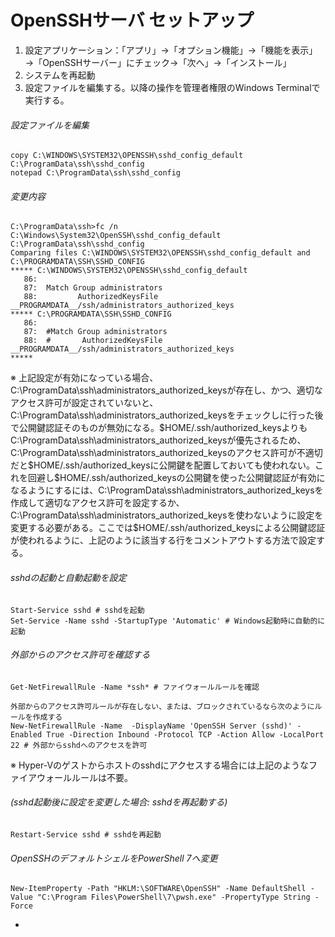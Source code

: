 # OpenSSHサーバ セットアップ

1. 設定アプリケーション：「アプリ」→「オプション機能」→「機能を表示」→「OpenSSHサーバー」にチェック→「次へ」→「インストール」
2. システムを再起動
3. 設定ファイルを編集する。以降の操作を管理者権限のWindows Terminalで実行する。

###### 設定ファイルを編集

    copy C:\WINDOWS\SYSTEM32\OPENSSH\sshd_config_default C:\ProgramData\ssh\sshd_config
    notepad C:\ProgramData\ssh\sshd_config

###### 変更内容

    C:\ProgramData\ssh>fc /n C:\Windows\System32\OpenSSH\sshd_config_default C:\ProgramData\ssh\sshd_config
    Comparing files C:\WINDOWS\SYSTEM32\OPENSSH\sshd_config_default and C:\PROGRAMDATA\SSH\SSHD_CONFIG
    ***** C:\WINDOWS\SYSTEM32\OPENSSH\sshd_config_default
       86:
       87:  Match Group administrators
       88:         AuthorizedKeysFile __PROGRAMDATA__/ssh/administrators_authorized_keys
    ***** C:\PROGRAMDATA\SSH\SSHD_CONFIG
       86:
       87:  #Match Group administrators
       88:  #       AuthorizedKeysFile __PROGRAMDATA__/ssh/administrators_authorized_keys
    *****

※ 上記設定が有効になっている場合、C:\ProgramData\ssh\administrators_authorized_keysが存在し、かつ、適切なアクセス許可が設定されていないと、C:\ProgramData\ssh\administrators_authorized_keysをチェックしに行った後で公開鍵認証そのものが無効になる。$HOME/.ssh/authorized_keysよりもC:\ProgramData\ssh\administrators_authorized_keysが優先されるため、C:\ProgramData\ssh\administrators_authorized_keysのアクセス許可が不適切だと$HOME/.ssh/authorized_keysに公開鍵を配置しておいても使われない。これを回避し$HOME/.ssh/authorized_keysの公開鍵を使った公開鍵認証が有効になるようにするには、C:\ProgramData\ssh\administrators_authorized_keysを作成して適切なアクセス許可を設定するか、C:\ProgramData\ssh\administrators_authorized_keysを使わないように設定を変更する必要がある。ここでは$HOME/.ssh/authorized_keysによる公開鍵認証が使われるように、上記のように該当する行をコメントアウトする方法で設定する。

###### sshdの起動と自動起動を設定

    Start-Service sshd # sshdを起動
    Set-Service -Name sshd -StartupType 'Automatic' # Windows起動時に自動的に起動

###### 外部からのアクセス許可を確認する

    Get-NetFirewallRule -Name *ssh* # ファイウォールルールを確認

    外部からのアクセス許可ルールが存在しない、または、ブロックされているなら次のようにルールを作成する
    New-NetFirewallRule -Name  -DisplayName 'OpenSSH Server (sshd)' -Enabled True -Direction Inbound -Protocol TCP -Action Allow -LocalPort 22 # 外部からsshdへのアクセスを許可

※ Hyper-Vのゲストからホストのsshdにアクセスする場合には上記のようなファイアウォールルールは不要。

###### (sshd起動後に設定を変更した場合: sshdを再起動する)

    Restart-Service sshd # sshdを再起動

###### OpenSSHのデフォルトシェルをPowerShell 7へ変更

    New-ItemProperty -Path "HKLM:\SOFTWARE\OpenSSH" -Name DefaultShell -Value "C:\Program Files\PowerShell\7\pwsh.exe" -PropertyType String -Force

- []()
